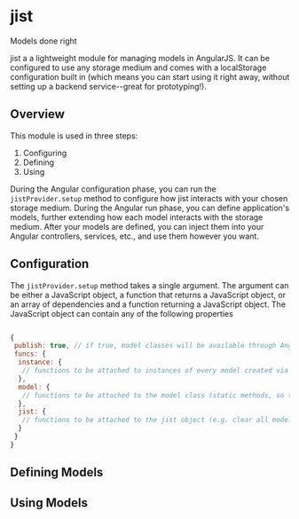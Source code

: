 jist
====

Models done right


jist a a lightweight module for managing models in AngularJS.  It can be configured to use any storage medium and comes with a localStorage configuration built in (which means you can start using it right away, without setting up a backend service--great for prototyping!).


## Overview
This module is used in three steps:
 1. Configuring
 2. Defining
 3. Using

During the Angular configuration phase, you can run the `jistProvider.setup` method to configure how jist interacts with your chosen storage medium.  During the Angular run phase, you can define application's models, further extending how each model interacts with the storage medium.  After your models are defined, you can inject them into your Angular controllers, services, etc., and use them however you want.

## Configuration
The `jistProvider.setup` method takes a single argument.  The argument can be either a JavaScript object, a function that returns a JavaScript object, or an array of dependencies and a function returning a JavaScript object.  The JavaScript object can contain any of the following properties

```javascript

{
 publish: true, // if true, model classes will be available through Angular as injectable dependencies
 funcs: {
  instance: {
   // functions to be attached to instances of every model created via jist
  },
  model: {
   // functions to be attached to the model class (static methods, so to speak)
  },
  jist: {
   // functions to be attached to the jist object (e.g. clear all models from storage medium)
  }
 }
}

```

## Defining Models


## Using Models
